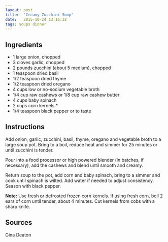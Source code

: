 ```yaml
---
layout: post
title:  "Creamy Zucchini Soup"
date:   2015-10-24 13:16:32
tags: soups dinner
---
```


Ingredients
-----------
- 1 large onion, chopped
- 3 cloves garlic, chopped
- 2 pounds zucchini (about 5 medium), chopped
- 1 teaspoon dried basil
- 1/2 teaspoon dried thyme
- 1/2 teaspoon dried oregano
- 4 cups low or no-sodium vegetable broth
- 1/4 cup raw cashews or 1/8 cup raw cashew butter
- 4 cups baby spinach
- 2 cups corn kernels *
- 1/4 teaspoon black pepper or to taste

Instructions
------------

Add onion, garlic, zucchini, basil, thyme, oregano and vegetable broth to a
large soup pot. Bring to a boil, reduce heat and simmer for 25 minutes or until
zucchini is tender.

Pour into a food processor or high powered blender (in batches, if necessary),
add the cashews and blend until smooth and creamy.

Return soup to the pot, add corn and baby spinach, bring to a simmer and cook
until spinach is wilted. Add water if needed to adjust consistency. Season with
black pepper.

**Note:** Use fresh or defrosted frozen corn kernels. If using fresh corn, boil 2 ears
of corn until tender, about 4 minutes. Cut kernels from cobs with a sharp
knife.

Sources
------
Gina Deaton

